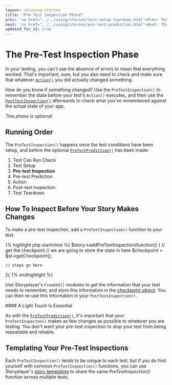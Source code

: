 ```yaml
---
layout: v2/using-stories
title: "Pre-Test Inspection Phase"
prev: '<a href="../../using/stories/test-setup-teardown.html">Prev: Test Setup / Teardown Phases</a>'
next: '<a href="../../using/stories/pre-test-prediction.html">Next: The Pre-Test Prediction Phase</a>'
updated_for_v2: true
---
```


# The Pre-Test Inspection Phase

In your testing, you can't use the absence of errors to mean that everything worked.  That's important, sure, but you also need to check and make sure that whatever [`Action()`](action.html) you did actually changed something.

How do you know if something changed?  Use the `PreTestInspection()` to remember the state before your test's `Action()` executes, and then use the [`PostTestInspection()`](post-test-inspection.html) afterwards to check what you've remembered against the actual state of your app.

*This phase is optional.*

## Running Order

The `PreTestInspection()` happens once the test conditions have been setup, and before the optional [`PreTestPrediction()`](pre-test-prediction.html) has been made:

1. Test Can Run Check
1. Test Setup
1. __Pre-test Inspection__
1. Pre-test Prediction
1. Action
1. Post-test Inspection
1. Test Teardown

## How To Inspect Before Your Story Makes Changes

To make a pre-test inspection, add a `PreTestInspection()` function to your test:

{% highlight php startinline %}
$story->addPreTestInspection(function() {
    // get the checkpoint
    // we are going to store the state in here
    $checkpoint = $st->getCheckpoint();

    // steps go here
});
{% endhighlight %}

Use Storyplayer's `FromXXX()` modules to get the information that your test needs to remember, and store this information in the _[checkpoint object](the-checkpoint.html)_.  You can then re-use this information in your `PostTestInspection()`.

<div class="callout info" markdown="1">
#### A Light Touch Is Essential

As with the [`PreTestPrediction()`](pre-test-inspection), it's important that your `PreTestInspecton()` makes as few changes as possible to whatever you are testing.  You don't want your pre-test inspection to stop your test from being repeatable and reliable.
</div>

## Templating Your Pre-Test Inspections

Each `PreTestInspection()` tends to be unique to each test, but if you do find yourself with common `PreTestInspection()` functions, you can use Storyplayer's [story templating](story-templates.html) to share the same _PreTestInspection()_ function across multiple tests.